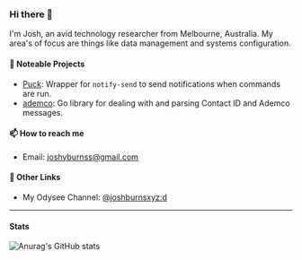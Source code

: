 ### Hi there 👋

I'm Josh, an avid technology researcher from Melbourne, Australia. My area's of
focus are things like data management and systems configuration.

#### 💼 Noteable Projects
- [Puck](https://github.com/joshburnsxyz/puck): Wrapper for `notify-send` to send notifications when commands are run.
- [ademco](https://github.com/joshburnsxyz/ademco): Go library for dealing with and parsing Contact ID and Ademco messages.

#### 📫 How to reach me
- Email: [joshyburnss@gmail.com](mailto:joshyburnss@gmail.com)

#### 🔖 Other Links
- My Odysee Channel: [@joshburnsxyz:d](https://odysee.com/@joshburnsxyz:d)

---

#### Stats
![Anurag's GitHub stats](https://github-readme-stats.vercel.app/api?username=joshburnsxyz&show_icons=true&theme=vue-dark)
